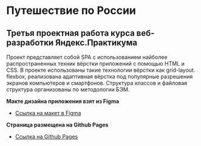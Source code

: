 # Путешествие по России

## Третья проектная работа курса веб-разработки Яндекс.Практикума

Проект представляет собой SPA с использованием найболее распространенных техник вёрстки приложений с помощью HTML и CSS.
В проекте использованы такие технологии вёрстки как grid-layout. flexbox, реализована адаптивная вёрстка под популярные разрешения экранов компьютеров и смартфонов.
Структура классов и файловая структура организованы по методологии БЭМ.

**Макте дизайна приложения взят из Figma**

- [Ссылка на макет в Figma](https://www.figma.com/file/OyRWEjU6wBwRe1hapzQoLx/Sprint-3%3A-Russia-%2F-desktop-%2B-mobile?node-id=28503%3A0)

**Страница размещена на Github Pages**

- [Ссылка на Github Pages](https://greg-one.github.io/russian-travel/index.html)
